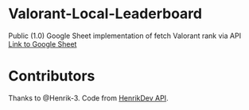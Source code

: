 # Valorant-Local-Leaderboard
Public (1.0)
Google Sheet implementation of fetch Valorant rank via API
<br>
<a href="https://docs.google.com/spreadsheets/d/1yaoGISz2oXrmvd7Y-hdCwqjablV9nTIiZXukumifjQw/edit#gid=1544133561">Link to Google Sheet</a>
# Contributors
Thanks to @Henrik-3. Code from <a href="https://docs.henrikdev.xyz/">HenrikDev API</a>.
